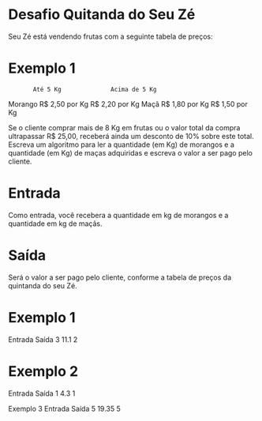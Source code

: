 # Desafio Quitanda do Seu Zé
Seu Zé está vendendo frutas com a seguinte tabela de preços:
# Exemplo 1
 	       Até 5 Kg	             Acima de 5 Kg
Morango	   R$ 2,50 por Kg	     R$ 2,20 por Kg
Maçã	   R$ 1,80 por Kg	     R$ 1,50 por Kg

Se o cliente comprar mais de 8 Kg em frutas ou o valor total da compra ultrapassar R$ 25,00, receberá ainda um desconto de 10% sobre este total. Escreva um algoritmo para ler a quantidade (em Kg) de morangos e a quantidade (em Kg) de maças adquiridas e escreva o valor a ser pago pelo cliente.

# Entrada
Como entrada, você recebera a quantidade em kg de morangos e a quantidade em kg de maçãs.

# Saída
Será o valor a ser pago pelo cliente, conforme a tabela de preços da quintanda do seu Zé.

# Exemplo 1
Entrada	 Saída
3        11.1
2	

# Exemplo 2
Entrada	   Saída
1          4.3
1	

Exemplo 3
Entrada	  Saída
5         19.35
5	